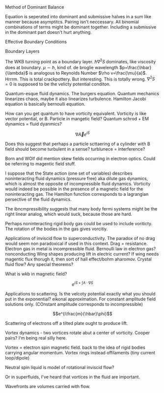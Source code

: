 Method of Dominant Balance

Equation is seperated into dominant and submissive halves in a sum like
manner because asymptitcs. Pairing isn't neccessary. All binomial
combinations of terms might be dominant together. Including a submissive
in the dominant part doesn't hurt anything.

Effective Boundary Conditions

Boundary Layers

The WKB turning point as a boundary layer. $\hbar\nabla^{2}S$ dominates,
like viscosity does at boundary. $\mu\sim\hbar$, kind of. de broglie
wavelength $p=\frac{\hbar}{\lambda}$ is analogous to Reynolds Number
$\rho v=\frac{\mu}{a}$. Hrrrm. This is total crackpottery. But
interesting. This is totally wrong. $\nabla^{2}S=0$ is supposed to be
the velicty potential conditon.

Quantum-esque fluid dynamics. The burgers equation. Quantum mechanics
linearizes chaos, maybe it also linearizes turbulence. Hamilton Jacobi
equation is basically bernoulli equation.

How can you get quantum to have vorticity equivalent. Vorticity is like
vector potential, or B. Particle in mangetic field? Quantum schrod + EM
dynamics = fluid dyanmics?

$$\nabla\vec{A}e^{iS}$$

Does this suggest that perhaps a particle scttaering of a cylinder with
B field should become turbulent in a sense? turblunece = interference?

Born and WOlf did mention skew fields occurring in electron optics.
Could be referring to magentic field stuff.

I suppose that the State action (one set of variables) describes
noninteracting fluid dynamics (pressure free) aka dilute gas dynamics,
which is almost the opposite of incompressible fluid dynamics. Vorticity
would indeed be possible in the presence of a magnetic field for the
noninteracting gas. The Hamilton function corresponds to a lagrangian
persective of the fluid dynamics.

The ibncmpressibility suggests that many body fermi systems might be the
right linear analog, which would suck, because those are hard.

Perhaps noninteracting rigid body gas could be used to include
voriticty. The rotation of the bodies in the gas gives vorcitiy.

Applications of inviscid flow to superconductivity. The paradox of no
drag would seem non paradoxical if used in this context. Drag =
resistance. Electron gas in metal is incompressible fluid. Bernoulli law
in electron gas? nonconducting Wing shapes producing lift in electric
current? If wing needs magentic flux thorugh it, then sort of hall
effect/bohm aharomov. Crystal fluid flow? Any special theorems?

What is wkb in magnetic field?

$$e^{iS+\int A\cdot\nabla S}$$

Applications to scattering. Is the velcoty potential exactly what you
should put in the exponential? eikonal approximation. For constant
amplitude field solutions only. (COnstant amplitude corresponds to
incompressible)

$$e^{i\frac{m}{\hbar}\phi}$$

Scattering of electrons off a tilted plate ought to produce lift.

Vortex dynamics - two vortices rotate abut a center of vorticity. Cooper
pairs? I'm being real silly here.

Vortex = electron spin magnetic field. back to the idea of rigid bodies
carrying angular momentum. Vortex rings instead offilaments (tiny
current loop/dipole)

Neutral spin liquid is model of rotational inviscid flow?

Or in superfluids, I've heard that vortices in the fluid are important.

Wavefronts are volumes carried with flow.
